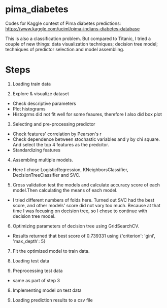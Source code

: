 # pima_diabetes
Codes for Kaggle contest of Pima diabetes predictions: https://www.kaggle.com/uciml/pima-indians-diabetes-database

This is also a classification problem.
But compared to Titanic, I tried a couple of new things: data visualization techniques; decision tree model; techniques of predictor selection and model assembling.

# Steps
1. Loading train data

2. Explore & visualize dataset
* Check descriptive parameters
* Plot histograms
* Histogrms did not fit well for some feaures, therefore I also did box plot

3. Selecting and pre-processing predictor
* Check features' correlation by Pearson's r
* Check dependence between stochastic variables and y by chi square. And select the top 4 features as the predcitor.
* Standardizing features

4. Assembling multiple models.
* Here I chose LogisticRegression, KNeighborsClassifier, DecisionTreeClassifier and SVC. 

5. Cross validation test the models and calculate accuracy score of each model.Then calculating the means of each model.
* I tried different numbers of folds here. Turned out SVC had the best score, and other models' score did not vary too much. Because at that time I was focusing on decision tree, so I chose to continue with decision tree model.

6. Optimizing parameters of decision tree using GridSearchCV. 
* Results returned that best score of 0.739331 using {'criterion': 'gini', 'max_depth': 5}

7. Fit the optimized model to train data.

6. Loading test data

7. Preprocessing test data 
* same as part of step 3

8. Implementing model on test data

9. Loading prediction results to a csv file

  
